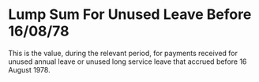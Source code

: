 # Lump Sum For Unused Leave Before 16/08/78
This is the value, during the relevant period, for payments received for unused annual leave or unused long service leave that accrued before 16 August 1978.